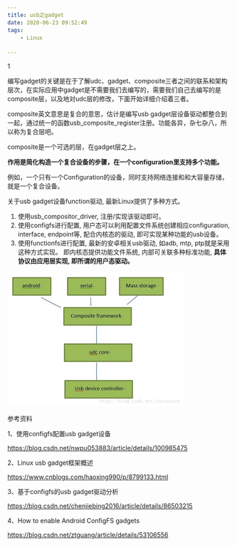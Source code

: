```yaml
---
title: usb之gadget
date: 2020-06-23 09:52:49
tags:
	- Linux

---
```


1

编写gadget的关键是在于了解udc、gadget、composite三者之间的联系和架构层次，在实际应用中gadget是不需要我们去编写的，需要我们自己去编写的是composite层，以及地对udc层的修改，下面开始详细介绍着三者。

composite英文意思是复合的意思，估计是编写usb gadget层设备驱动都整合到一起，通过统一的函数usb_composite_register注册。功能各异，杂七杂八，所以称为复合层吧。

composite是一个可选的层，在gadget层之上。

**作用是简化构造一个复合设备的步骤，在一个configuration里支持多个功能。**

例如，一个只有一个Configuration的设备，同时支持网络连接和和大容量存储，就是一个复合设备。





关于usb gadget设备function驱动,  最新Linux提供了多种方式。

1. 使用usb_compositor_driver, 注册/实现该驱动即可。
2. 使用configfs进行配置, 用户态可以利用配置文件系统创建相应configuration, interface, endpoint等, 配合内核态的驱动, 即可实现某种功能的usb设备。
3. 使用functionfs进行配置, 最新的安卓相关usb驱动, 如adb, mtp, ptp就是采用这种方式实现。 即内核态提供功能文件系统,  内部可关联多种标准功能,  **具体协议由应用层实现, 即所谓的用户态驱动。**



![img](../images/random_name/20150527111351540)





参考资料

1、使用configfs配置usb gadget设备

https://blog.csdn.net/nwpu053883/article/details/100985475

2、Linux usb gadget框架概述

https://www.cnblogs.com/haoxing990/p/8799133.html

3、基于configfs的usb gadget驱动分析

https://blog.csdn.net/chenjiebing2016/article/details/86503215

4、How to enable Android ConfigFS gadgets

https://blog.csdn.net/ztguang/article/details/53106556